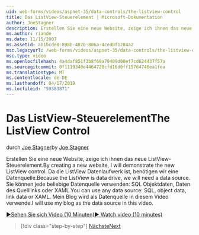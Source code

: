 ```yaml
---
uid: web-forms/videos/aspnet-35/data-controls/the-listview-control
title: Das ListView-Steuerelement | Microsoft-Dokumentation
author: JoeStagner
description: Erstellen Sie eine neue Website, zeige ich ihnen das neue ListView-Steuerelement. Da die ListView Datenlaufwerk ist, benötigen wir eine Datenquelle. Sie können keine Daten...
ms.author: riande
ms.date: 11/15/2007
ms.assetid: ab1bcde8-898b-487b-806a-4ced0f1284a2
msc.legacyurl: /web-forms/videos/aspnet-35/data-controls/the-listview-control
msc.type: video
ms.openlocfilehash: 4a4daf851f3b8f69a70409d00ef7cd624437f57a
ms.sourcegitcommit: 0f1119340e4464720cfd16d0ff15764746ea1fea
ms.translationtype: MT
ms.contentlocale: de-DE
ms.lasthandoff: 04/17/2019
ms.locfileid: "59383871"
---
```

# <a name="the-listview-control"></a><span data-ttu-id="25106-105">Das ListView-Steuerelement</span><span class="sxs-lookup"><span data-stu-id="25106-105">The ListView Control</span></span>

<span data-ttu-id="25106-106">durch [Joe Stagner](https://github.com/JoeStagner)</span><span class="sxs-lookup"><span data-stu-id="25106-106">by [Joe Stagner](https://github.com/JoeStagner)</span></span>

<span data-ttu-id="25106-107">Erstellen Sie eine neue Website, zeige ich ihnen das neue ListView-Steuerelement.</span><span class="sxs-lookup"><span data-stu-id="25106-107">By creating a new website, I will demonstrate the new ListView control.</span></span> <span data-ttu-id="25106-108">Da die ListView Datenlaufwerk ist, benötigen wir eine Datenquelle.</span><span class="sxs-lookup"><span data-stu-id="25106-108">Because the ListView is data drive, we will need a data source.</span></span> <span data-ttu-id="25106-109">Sie können jede beliebige Datenquelle verwenden: SQL Objektdaten, Daten des Quelllinks oder XAML.</span><span class="sxs-lookup"><span data-stu-id="25106-109">You can use any data source: SQL, object data, link data or XAML.</span></span> <span data-ttu-id="25106-110">Mein Blog wird als Datenquelle in diesem Video verwende.</span><span class="sxs-lookup"><span data-stu-id="25106-110">I will use my blog as the data source in this video.</span></span>

[<span data-ttu-id="25106-111">&#9654;Sehen Sie sich Video (10 Minuten)</span><span class="sxs-lookup"><span data-stu-id="25106-111">&#9654; Watch video (10 minutes)</span></span>](https://channel9.msdn.com/Blogs/ASP-NET-Site-Videos/the-listview-control)

> [!div class="step-by-step"]
> [<span data-ttu-id="25106-112">Nächste</span><span class="sxs-lookup"><span data-stu-id="25106-112">Next</span></span>](the-datapager-control.md)
